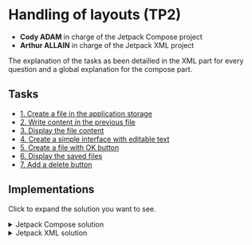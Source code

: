 # Handling of layouts (TP2)

- **Cody ADAM** in charge of the Jetpack Compose project
- **Arthur ALLAIN** in charge of the Jetpack XML project

The explanation of the tasks as been detailled in the XML part for every question and a global explanation for the
compose part.

## Tasks

- [1. Create a file in the application storage](#1-create-a-file-in-the-application-storage)
- [2. Write content in the previous file](#2-write-content-in-the-previous-file)
- [3. Display the file content](#3-display-the-file-content)
- [4. Create a simple interface with editable text](#4-create-a-simple-interface-with-editable-text)
- [5. Create a file with OK button](#5-create-a-file-with-ok-button)
- [6. Display the saved files](#6-display-the-saved-files)
- [7. Add a delete button](#7-add-a-delete-button)

## Implementations

Click to expand the solution you want to see.

<details>
<summary>Jetpack Compose solution</summary>


### Final Demo

![Compose Demo](assets/tp3/demo.gif)

To achieve here are the components we used:

- `App` the main component of the application where all the logic is handled
- `MessageInput` (No logic, only UI) component that contains the input and the button to send a message
- `FileContentDisplay` (No logic, only UI) component that displays the content of a file, if there is one
- `StorageDirectory` (No logic, only UI) component that displays the content of a directory

About the UI, the App composable is a `Column` that contains the 3 components above inside a `Column` (see below).

```kotlin
@Composable
private fun App(context: Context) {

    [... logic of the component we will cover later ...]

    MaterialTheme {
        Column(
            Modifier.padding(20.dp)
        ) {
            MessageInput(message, { message = it }, { onSave() }, { onCancel() })
            Spacer(Modifier.height(30.dp))
            FileContentDisplay(file, "adamallain.txt")
            Spacer(Modifier.height(30.dp))
            StorageDirectory(fileList, context.filesDir.absolutePath) { onRemove(it) }
        }
    }
}
```

The 3 other UI components are UI only, and the logic associated with them is passed as parameters. For example, the `MessageInput` component has 3 parameters:

- `message` the message to display in the input
- `onChange` function to call when the message is changed
- `onSave` function to call when the save button is clicked
- `onCancel` function to call when the cancel button is clicked

For this reason, we won't cover them in this document as they are not relevant to the TP. Refer to [the code](../app/src/main/java/com/example/firstapp/ActivityTp3Compose.kt) to see how they are implemented.

### Saving a message to app storage

The main logic of the application is to save a message to the app storage. To do so, we need to:

- Find the app local storage directory
  > We can use the `Context.filesDir` property to get the local storage directory. This is why the activity context is passed as a parameter to the `App` composable.
- Open a file in this directory
  > Now with the path, we open a File, let's say `adamallain.txt`. We use `file = File(context.filesDir, "adamallain.txt")`
- Write the message in the file
  > Then we can write the message in the file with `file.writeText(message)`


Now we make sure to encapsulate this file variable in a `MutableState` to be able to update the UI when the file is modified. And let's put some text in the file when the app starts:
  
```kotlin
var file by remember { mutableStateOf(File(context.filesDir, "adamallain.txt")) }

if (!file.exists()) {
    file.createNewFile()
    file.writeText("Bonjour MOUNIER Romain")
}
```

### Overriding the file content

When the user clicks on the save button, we want to override the file content with the new message from the input. We also want a cancel button to reset the input.

To do so, we first have to create a message state variable that will be updated when the user types in the input. We can do it like this:

```kotlin
var message by remember { mutableStateOf("") }
```

Then can implement the `onSave` and `onCancel` functions passed as parameters to the `MessageInput` component. We can do it like this:

```kotlin
    fun onSave() {
        if (message.isNotEmpty()) {
            file = File(context.filesDir, "adamallain.txt") // We recreate the file to be sure it exists and update the UI
            file.writeText(message)
            message = ""
        } else {
            Toast.makeText(
                context, "Can't save because the message is empty", Toast.LENGTH_LONG
            ).show()
        }
    }

    fun onCancel() {
        message = ""
    }
```

***Note** that we alert the user if the message is empty with a `Toast` alert.*

### Displaying the file content

To display the file content, we can use the `FileContentDisplay` component. We just have to pass the file as a parameter to the component. The component will then use the `file.readText()` function to display the content of the file.

```kotlin
FileContentDisplay(file, "adamallain.txt")
```

### Displaying the file list in app storage

For this part, we will use the `context.filesDir.listFiles()` function to get the list of files in the app storage. We will then pass this list to the `StorageDirectory` component.
  
```kotlin 
var fileList by remember { mutableStateOf(context.filesDir.listFiles() ?: arrayOf()) }
```

We now have a nice list of files in the app storage. But we would like to be able to remove a file from the list. To do so, we will pass a function to the `StorageDirectory` component that will be called when the user clicks on the remove button.

```kotlin
StorageDirectory(fileList, context.filesDir.absolutePath) { onRemove(it) }

...


fun onRemove(file: File) {
    file.delete()
}
```

***Note** that we pass the absolute path of the app storage directory to the component to display it in the UI.*

***Note** that if we remove adamallain.txt, the `FileContentDisplay` composable will display "File not found" instead*

We also need to make sure to update the file list when a file is created or removed :

```kotlin
if (!file.exists()) {
    file.createNewFile()
    file.writeText("Bonjour MOUNIER Romain")
    fileList = context.filesDir.listFiles() ?: arrayOf()
}

...

fun onRemove(file: File) {
    file.delete()
    fileList = context.filesDir.listFiles() ?: arrayOf()
}

...

fun onSave() {
    if (message.isNotEmpty()) {
        file = File(context.filesDir, "adamallain.txt")
        file.writeText(message)
        message = ""
        fileList = context.filesDir.listFiles() ?: arrayOf()
    } else {
        Toast.makeText(
            context, "Can't save because the message is empty", Toast.LENGTH_LONG
        ).show()
    }
}
```

And that's it, we have a fully working app with Jetpack Compose UI and logic.

### Final result

![Compose Demo](assets/tp3/demo.gif)

</details>


<details>
<summary>Jetpack XML solution</summary>


### 1. Create a file in the application storage

We just need to create the file with the existing method `openFileOutput`:

````kotlin
class MainActivityXML : ComponentActivity() {
  override fun onCreate(savedInstanceState: Bundle?) {
    super.onCreate(savedInstanceState)
    
    tp3Part1(this)

  }
}

fun tp3Part1(activity: MainActivityXML) {
    val fileName = "ADAMCodyALLAINArthur"
    activity.baseContext.openFileOutput(fileName, Context.MODE_PRIVATE)
}
````

We obtain the following result in the file folder at /data/data/com.example.firstapp/files/ADAMCodyALLAINArthur :

![part1_xml.png](assets/tp3/part1_xml.png)

### 2. Write content in the previous file

We just have to create the file as we did previously and use the `use` method whend creating the file
to put some content in it.

````kotlin
class MainActivityXML : ComponentActivity() {
  override fun onCreate(savedInstanceState: Bundle?) {
    super.onCreate(savedInstanceState)

    tp3Part2(this)

  }
}

fun tp3Part2(activity: MainActivityXML) {
    val fileName = "ADAMCodyALLAINArthur"
    val fileContent = "Bonjour MOUNIER Romain !"
    activity.baseContext.openFileOutput(fileName, Context.MODE_PRIVATE).use {
        it.write(fileContent.toByteArray())
    }
}
````

We obtain the following file :

![part2_xml.png](assets/tp3/part2_xml.png)

### 3. Display the file content

To perform this action, we just have to write in a file just as we did before (or choose an existing file)
and open it with the `openFileInput` to put its content into a `TextView` to allow us to see its content.

````kotlin
class MainActivityXML : ComponentActivity() {
  override fun onCreate(savedInstanceState: Bundle?) {
    super.onCreate(savedInstanceState)

    tp3Part3(this)

  }
}

fun tp3Part3(activity: MainActivityXML) {
    activity.setContentView(R.layout.display_filename)
    val fileName = "ADAMCodyALLAINArthur"
    val fileContent = "Bonjour MOUNIER Romain !"
    activity.baseContext.openFileOutput(fileName, Context.MODE_PRIVATE).use {
        it.write(fileContent.toByteArray())
    }
    activity.baseContext.openFileInput("ADAMCodyALLAINArthur").bufferedReader().use {
        val tv: TextView = activity.findViewById(R.id.textView)
        tv.text = it.readText()
    }
}
````

We obtain the following result :

![](assets/tp3/part3_xml.jpg)

### 4. Create a simple interface with editable text

As we did in the previous part, we must initialize a file by creating it and filling it with some content.

````kotlin
class MainActivityXML : ComponentActivity() {
  override fun onCreate(savedInstanceState: Bundle?) {
    super.onCreate(savedInstanceState)

    tp3Part4(this)

  }
}

fun tp3Part4(activity: MainActivityXML) {
    activity.setContentView(R.layout.write_okcancel)
    val fileName = "ADAMCodyALLAINArthur"
    val fileContent = "Bonjour MOUNIER Romain !"
    activity.baseContext.openFileOutput(fileName, Context.MODE_PRIVATE).use {
        it.write(fileContent.toByteArray())
    }
    activity.baseContext.openFileInput("ADAMCodyALLAINArthur").bufferedReader().use {
        val tv: TextView = activity.findViewById(R.id.editText)
        tv.text = it.readText()
    }
    val button5: Button = activity.findViewById(R.id.button5)
    button5.setOnClickListener {
        activity.baseContext.openFileOutput(fileName, Context.MODE_PRIVATE).use {
            val tv: TextView = activity.findViewById(R.id.editText)
            it.write((tv.text).toString().toByteArray())
        }
    }
    val button6: Button = activity.findViewById(R.id.button6)
    button6.setOnClickListener {
        activity.baseContext.openFileInput("ADAMCodyALLAINArthur").bufferedReader().use {
            val tv: TextView = activity.findViewById(R.id.editText)
            tv.text = it.readText()
        }
    }
}
````

We can see that after initializing the file, we put a listener on two buttons with the method `setOnClickListener`
to perform an action we clicking on the button. 

On the first button (the OK button), we write a file with the same name as the previous file but with the content
of the editable text. It will overwrite the current file. We do this by getting the view with `findViewById` and writing the text turned into a byte array
with `toByteArray`.

On the second button (the Cancel button), we get the content and set the text with the content of the file as we
did in the part3. By doing that, we just reset the text if it has been edited. 

To display the label and the buttons we use the following XML layout :

````XML
<?xml version="1.0" encoding="utf-8"?>
<LinearLayout xmlns:android="http://schemas.android.com/apk/res/android"
    android:orientation="vertical"
    android:layout_width="match_parent"
    android:layout_height="match_parent">

    <EditText
        android:id="@+id/editText"
        android:layout_width="match_parent"
        android:layout_height="wrap_content"
        android:ems="10"
        android:inputType="textPersonName"
        android:text="" />

    <LinearLayout
        android:layout_width="match_parent"
        android:layout_height="match_parent">
        <Button
            android:id="@+id/button5"
            android:layout_width="wrap_content"
            android:layout_height="wrap_content"
            android:text="@string/ok" />

        <Button
            android:id="@+id/button6"
            android:layout_width="wrap_content"
            android:layout_height="wrap_content"
            android:text="@string/cancel" />
    </LinearLayout>
</LinearLayout>
````

As we saw in the previous TP, we have a `LinearLayout` inside an other to put the two buttons next to each other
and `wrap_content` on the height and the widht to make sure they can stand next to each other.

We obtain the following result :

![](assets/tp3/part4_1_xml.png)

![part4_2_xml.png](assets/tp3/part4_2_xml.png)


### 5. Create a file with OK button

For this part, je just have to put a listener on the OK button and check if the content is blank or not by getting
the content of the `TextView` with `findViewById` and `tv.text`, and use the method `isBlank`.

````kotlin
class MainActivityXML : ComponentActivity() {
  override fun onCreate(savedInstanceState: Bundle?) {
    super.onCreate(savedInstanceState)

    tp3Part5(this)

  }
}

fun tp3Part5(activity: MainActivityXML) {
    activity.setContentView(R.layout.create_file)
    val button7: Button = activity.findViewById(R.id.button7)
    button7.setOnClickListener {
        val tv: TextView = activity.findViewById(R.id.editText2)
        if(tv.text.toString().isBlank()) {
            Toast.makeText(activity, "Fill the blank !", Toast.LENGTH_SHORT).show()
        } else {
            activity.baseContext.openFileOutput(tv.text.toString(), Context.MODE_PRIVATE)
            Toast.makeText(activity, "File created !", Toast.LENGTH_SHORT).show()
        }
    }
}
````

If the file name entered is blank, we display a little popup to warn the user that the name is blank and we
do not save the file. If the name entered is not blank, we save the file with `openFileOutput` with the text of
the `TextView`.

We use the following XML layout :

````XML
<?xml version="1.0" encoding="utf-8"?>
<LinearLayout xmlns:android="http://schemas.android.com/apk/res/android"
    android:orientation="vertical"
    android:layout_width="match_parent"
    android:layout_height="match_parent">

    <EditText
        android:id="@+id/editText2"
        android:layout_width="match_parent"
        android:layout_height="wrap_content"
        android:ems="10"
        android:inputType="textPersonName"
        android:text=""
        />

    <Button
        android:id="@+id/button7"
        android:layout_width="wrap_content"
        android:layout_height="wrap_content"
        android:text="@string/ok" />
</LinearLayout>
````

We obtain the following result when the text is correct :

![](assets/tp3/part5_1_xml.png)

We obtain the following result when the text is blank :

![](assets/tp3/part5_2_xml.png)

We can check the files in the device file explorer :

![part5_3_xml.png](assets/tp3/part5_3_xml.png)

We can see the new file with the correct name but no file with a blank name.

### 6. Display the saved files

We just have to add a `ListView` to the XML layout and fill it with the files of our internal storage.

````kotlin
class MainActivityXML : ComponentActivity() {
  override fun onCreate(savedInstanceState: Bundle?) {
    super.onCreate(savedInstanceState)

    tp3Part6(this)

  }
}

fun tp3Part6(activity: MainActivityXML) {
    activity.setContentView(R.layout.create_file_show_files)

    val listView : ListView = activity.findViewById(R.id.listview1)
    val button7: Button = activity.findViewById(R.id.button7)

    val files : Array<String> = activity.fileList()
    val arrayAdapter : ArrayAdapter<String> = ArrayAdapter<String>(activity, android.R.layout.simple_list_item_1, files)
    listView.adapter = arrayAdapter

    button7.setOnClickListener {
        val tv: TextView = activity.findViewById(R.id.editText2)
        if(tv.text.toString().isBlank()) {
            Toast.makeText(activity, "Fill the blank !", Toast.LENGTH_SHORT).show()
        } else {
            activity.baseContext.openFileOutput(tv.text.toString(), Context.MODE_PRIVATE)
            Toast.makeText(activity, "File created !", Toast.LENGTH_SHORT).show()
            val files : Array<String> = activity.fileList()
            val arrayAdapter : ArrayAdapter<String> = ArrayAdapter<String>(activity, android.R.layout.simple_list_item_1, files)
            listView.adapter = arrayAdapter
        }
    }
}
````

We get the internal files with `fileList`, declare an adapter with the list of the files and set the adapter of the
`ListView` with the new one. Then, we just do what we did in the previous part (part 5), but when we add a new file,
we get the internal files and set the adapter to refresh the `ListView`.

We use the following layout which is just the same as before but with a `ListView` and a `TextView` to put the word "Fichiers" :

````XML
<?xml version="1.0" encoding="utf-8"?>
<LinearLayout xmlns:android="http://schemas.android.com/apk/res/android"
    android:orientation="vertical"
    android:layout_width="match_parent"
    android:layout_height="match_parent">

    <EditText
        android:id="@+id/editText2"
        android:layout_width="match_parent"
        android:layout_height="wrap_content"
        android:ems="10"
        android:inputType="textPersonName"
        android:text=""
        />

    <Button
        android:id="@+id/button7"
        android:layout_width="wrap_content"
        android:layout_height="wrap_content"
        android:text="@string/ok" />

    <TextView
        android:layout_width="match_parent"
        android:layout_height="wrap_content"
        android:text="@string/fichiers"
        android:textColor="@color/black"
        android:textSize="18sp"
        android:layout_marginTop="20sp"
        />

    <ListView
        android:id="@+id/listview1"
        android:layout_width="match_parent"
        android:layout_height="match_parent">
    </ListView>
</LinearLayout>
````

We obtain the following result :

![](assets/tp3/part6_xml.jpg)

We can see the files we created in the previous parts and some test files.

### 7. Add a delete button

The code of the MainActivity is almost the same, the only difference is that instead of using an `ArrayAdapter` as
we did in the previous part, we use a custom adapter called `RowAdapter` which allow us to put the content we want
in each row of the `ListView`.

````kotlin
class MainActivityXML : ComponentActivity() {
  override fun onCreate(savedInstanceState: Bundle?) {
    super.onCreate(savedInstanceState)

    tp3Part7(this)

  }
}

fun tp3Part7(activity: MainActivityXML) {
    activity.setContentView(R.layout.create_file_delete_files)

    val listView : ListView = activity.findViewById(R.id.listview1)
    val button7: Button = activity.findViewById(R.id.button7)

    val files : Array<String> = activity.fileList()
    val arrayAdapter = RowAdapter(files, activity)
    listView.adapter = arrayAdapter

    button7.setOnClickListener {
        val tv: TextView = activity.findViewById(R.id.editText2)
        if(tv.text.toString().isBlank()) {
            Toast.makeText(activity, "Fill the blank !", Toast.LENGTH_SHORT).show()
        } else {
            activity.baseContext.openFileOutput(tv.text.toString(), Context.MODE_PRIVATE)
            Toast.makeText(activity, "File created !", Toast.LENGTH_SHORT).show()
            val files : Array<String> = activity.fileList()
            val arrayAdapter = RowAdapter(files, activity)
            listView.adapter = arrayAdapter
        }
    }
}
````

The XML layout is the exact same :

````XML
<?xml version="1.0" encoding="utf-8"?>
<LinearLayout xmlns:android="http://schemas.android.com/apk/res/android"
    android:orientation="vertical"
    android:layout_width="match_parent"
    android:layout_height="match_parent">

    <EditText
        android:id="@+id/editText2"
        android:layout_width="match_parent"
        android:layout_height="wrap_content"
        android:ems="10"
        android:inputType="textPersonName"
        android:text=""
        />

    <Button
        android:id="@+id/button7"
        android:layout_width="wrap_content"
        android:layout_height="wrap_content"
        android:text="@string/ok" />

    <TextView
        android:layout_width="match_parent"
        android:layout_height="wrap_content"
        android:text="@string/fichiers"
        android:textColor="@color/black"
        android:textSize="18sp"
        android:layout_marginTop="20sp"
        />

    <ListView
        android:id="@+id/listview1"
        android:layout_width="match_parent"
        android:layout_height="match_parent">
    </ListView>
</LinearLayout>
````

The difference is that we have the new class `RowAdapter` and the XML layout corresponding to a row :

````kotlin
class RowAdapter(list: Array<String>, context: MainActivityXML) : BaseAdapter() {
    private var list = list
    private var context = context

    override fun getCount() : Int {
        return list.size
    }

    override fun getItem(pos: Int): Any? {
        return list[pos]
    }

    override fun getItemId(pos: Int) : Long {
        return 0
        //just return 0 if your list items do not have an Id variable.
    }

    @SuppressLint("ViewHolder")
    override fun getView(position : Int, convertView : View?, parent : ViewGroup) : View {
        val view = LayoutInflater.from(parent.context).inflate(R.layout.list_view_row, parent, false)

        //Handle TextView and display string from your list
        val tv : TextView = view.findViewById(R.id.textView3)
        tv.text = list[position];

        //Handle buttons and add onClickListeners
        val btn : Button = view.findViewById(R.id.button8)

        btn.setOnClickListener {
            //delete file
            context.deleteFile(tv.text.toString())
            Toast.makeText(context, "File deleted !", Toast.LENGTH_SHORT).show()
            val listView : ListView = context.findViewById(R.id.listview1)
            val files : Array<String> = context.fileList()
            val arrayAdapter = RowAdapter(files, context)
            listView.adapter = arrayAdapter
        }

        return view;
    }
}
````

As we can see, we just have to implement the methods of the extended class : `BaseAdapter`. In the method `getView`,
we define the layout of a row that we will use (described below), the text of each `TextView`, wich correspond to
the position of each element in the list, and the button "Delete".

We put a listener on the button and we use the `deleteFile` method with the name of the `TextView` text and inform
the user that the file as been deleted with a popup. Then, we refresh the list by getting the files and setting the
adapter inside the context of the view.

We use this simple XML layout :

````XML
<?xml version="1.0" encoding="utf-8"?>
<LinearLayout xmlns:android="http://schemas.android.com/apk/res/android"
    android:orientation="horizontal"
    android:layout_width="match_parent"
    android:layout_height="match_parent">

    <TextView
        android:id="@+id/textView3"
        android:layout_width="40sp"
        android:layout_height="wrap_content"
        android:layout_weight="2"
        android:textSize="17sp"
        android:text="" />

    <Button
        android:id="@+id/button8"
        android:layout_width="10sp"
        android:layout_height="40sp"
        android:layout_weight="1"
        android:text="@string/supprimer" />
</LinearLayout>
````

We can notice that we fix the width of the `TextView` and the `Button` because otherwise, the size of the button
would be different for each row.

We obtain the following result before deleting :

![](assets/tp3/part7_1_xml.jpg)

We obtain the following result when deleting :

![](assets/tp3/part7_2_xml.jpg)

We can see that the file "New File" has been deleted and the list has been refreshed.

</details>